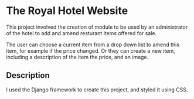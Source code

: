 # The Royal Hotel Website

This project involved the creation of module to be used by an administrator of the hotel to add and amend resturant items offered for sale. 

The user can choose a current item from a drop down list to amend this item, for example if the price changed. Or they can create a new item, including a description of the item the price, and an image.

## Description

I used the Django framework to create this project, and styled it using CSS. 

